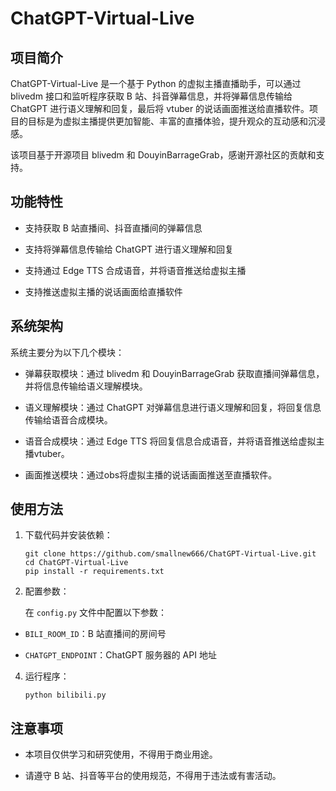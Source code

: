 ChatGPT-Virtual-Live
====================

项目简介
----

ChatGPT-Virtual-Live 是一个基于 Python 的虚拟主播直播助手，可以通过 blivedm 接口和监听程序获取 B 站、抖音弹幕信息，并将弹幕信息传输给 ChatGPT 进行语义理解和回复，最后将 vtuber 的说话画面推送给直播软件。项目的目标是为虚拟主播提供更加智能、丰富的直播体验，提升观众的互动感和沉浸感。

该项目基于开源项目 blivedm 和 DouyinBarrageGrab，感谢开源社区的贡献和支持。

功能特性
----

*   支持获取 B 站直播间、抖音直播间的弹幕信息
    
*   支持将弹幕信息传输给 ChatGPT 进行语义理解和回复
    
*   支持通过 Edge TTS 合成语音，并将语音推送给虚拟主播
    
*   支持推送虚拟主播的说话画面给直播软件
    

系统架构
----

系统主要分为以下几个模块：

*   弹幕获取模块：通过 blivedm 和 DouyinBarrageGrab 获取直播间弹幕信息，并将信息传输给语义理解模块。
    
*   语义理解模块：通过 ChatGPT 对弹幕信息进行语义理解和回复，将回复信息传输给语音合成模块。
    
*   语音合成模块：通过 Edge TTS 将回复信息合成语音，并将语音推送给虚拟主播vtuber。
    
*   画面推送模块：通过obs将虚拟主播的说话画面推送至直播软件。
    

使用方法
----

1.  下载代码并安装依赖：
    
    ```
    git clone https://github.com/smallnew666/ChatGPT-Virtual-Live.git 
    cd ChatGPT-Virtual-Live 
    pip install -r requirements.txt
    ```
2.  配置参数：
    
    在 `config.py` 文件中配置以下参数：
    

*   `BILI_ROOM_ID`：B 站直播间的房间号
    
*   `CHATGPT_ENDPOINT`：ChatGPT 服务器的 API 地址
    
    

4.  运行程序：
    
    ```
    python bilibili.py
    ```
注意事项
----

*   本项目仅供学习和研究使用，不得用于商业用途。
    
*   请遵守 B 站、抖音等平台的使用规范，不得用于违法或有害活动。